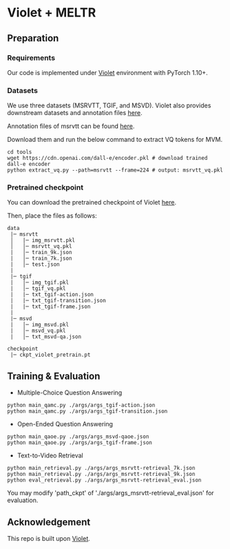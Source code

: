 # Violet + MELTR


## Preparation

### Requirements

Our code is implemented under [Violet](https://github.com/tsujuifu/pytorch_violet) environment with PyTorch 1.10+.

### Datasets

We use three datasets (MSRVTT, TGIF, and MSVD). Violet also provides downstream datasets and annotation files [here](https://drive.google.com/drive/u/2/folders/1BisJHVUOLeHWmnAeMrCHvy1BP9XBXNkQ). 

Annotation files of msrvtt can be found [here](https://drive.google.com/drive/folders/1rVnRBZ45g96TlTnxbFBBP2AVfOB-Tf3J).

Download them and run the below command to extract VQ tokens for MVM.

```
cd tools
wget https://cdn.openai.com/dall-e/encoder.pkl # download trained dall-e encoder
python extract_vq.py --path=msrvtt --frame=224 # output: msrvtt_vq.pkl
```

### Pretrained checkpoint

You can download the pretrained checkpoint of Violet [here](https://drive.google.com/file/d/1RLbthdRIflxCFjRTcVV5jQJGP30_lNfg/view).

Then, place the files as follows:

```
data
 |─ msrvtt
 │   |─ img_msrvtt.pkl
 │   │─ msrvtt_vq.pkl
 |   │─ train_9k.json
 |   │─ train_7k.json
 |   │─ test.json
 |
 |─ tgif
 |   │─ img_tgif.pkl
 |   │─ tgif_vq.pkl
 |   |─ txt_tgif-action.json
 |   |─ txt_tgif-transition.json
 |   |─ txt_tgif-frame.json
 |   
 |─ msvd
 |   │─ img_msvd.pkl
 |   │─ msvd_vq.pkl
 |   │─ txt_msvd-qa.json

checkpoint
 |─ ckpt_violet_pretrain.pt
```



## Training & Evaluation

+ Multiple-Choice Question Answering
```
python main_qamc.py ./args/args_tgif-action.json
python main_qamc.py ./args/args_tgif-transition.json
```
+ Open-Ended Question Answering
```
python main_qaoe.py ./args/args_msvd-qaoe.json
python main_qaoe.py ./args/args_tgif-frame.json
```
+ Text-to-Video Retrieval
```
python main_retrieval.py ./args/args_msrvtt-retrieval_7k.json
python main_retrieval.py ./args/args_msrvtt-retrieval_9k.json
python eval_retrieval.py ./args/args_msrvtt-retrieval_eval.json
```
You may modify 'path_ckpt' of './args/args_msrvtt-retrieval_eval.json' for evaluation.



## Acknowledgement

This repo is built upon [Violet](https://github.com/tsujuifu/pytorch_violet).
